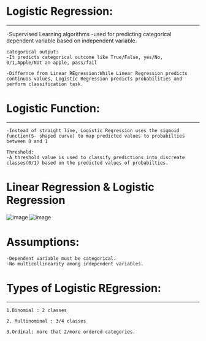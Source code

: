 # Logistic Regression:
----------------------
  -Supervised Learning algorithms
  -used for predicting categorical dependent variable based on independent variable.

    categorical output:
    -It predicts categorical outcome like True/False, yes/No, 0/1,Apple/Not an apple, pass/fail
    
    -Differnce from Linear REgression:While Linear Regression predicts continuos values, Logistic Regression predicts probabilities and perform classification task.

# Logistic Function:
------------------
    -Instead of straight line, Logistic Regression uses the sigmoid function(S- shaped curve) to map predicted values to probabilties between 0 and 1

    Threshold:
    -A threshold value is used to classify predictions into discreate classes(0/1) based on the predicted values of probabilties.

# Linear Regression & Logistic Regression
![image](https://github.com/Kiranwaghmare123/PG-DBDA-MAR2024/assets/72081819/709aec5a-bb95-44e7-9585-d9bb83bfb967)
![image](https://github.com/Kiranwaghmare123/PG-DBDA-MAR2024/assets/72081819/fe8b0dd6-979d-4952-8978-53d5f5e962f3)

# Assumptions:
    -Dependent variable must be categorical.
    -No multicollinearity among independent variables.

# Types of Logistic REgression:
------------------------------
    1.Binomial : 2 classes
    
    2. Multinominal : 3/4 classes
    
    3.Ordinal: more that 2/more ordered categories.

